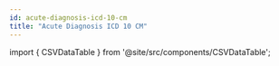 ```yaml
---
id: acute-diagnosis-icd-10-cm
title: "Acute Diagnosis ICD 10 CM"
---
```



import { CSVDataTable } from '@site/src/components/CSVDataTable';

<CSVDataTable csvUrl="https://raw.githubusercontent.com/tuva-health/readmissions/main/seeds/readmissions__acute_diagnosis_icd_10_cm.csv" />